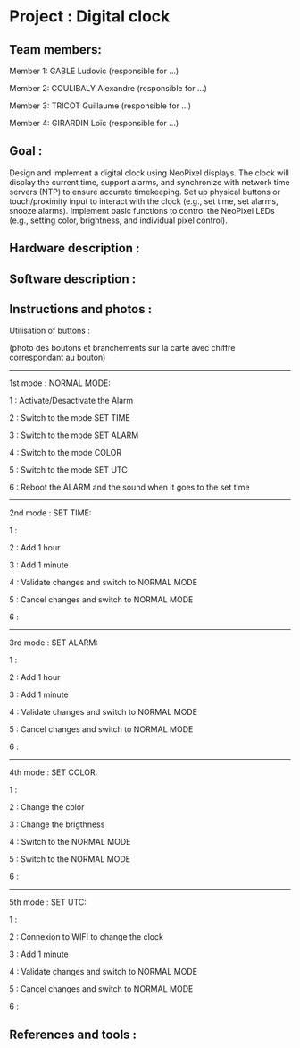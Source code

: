 # Project : Digital clock
## Team members:
Member 1: GABLE Ludovic (responsible for ...)

Member 2: COULIBALY Alexandre (responsible for ...)

Member 3: TRICOT Guillaume (responsible for ...)

Member 4: GIRARDIN Loïc (responsible for ...)

## Goal :

Design and implement a digital clock using NeoPixel displays. The clock will display the current time, support alarms, and synchronize with network time servers (NTP) to ensure accurate timekeeping. Set up physical buttons or touch/proximity input to interact with the clock (e.g., set time, set alarms, snooze alarms). Implement basic functions to control the NeoPixel LEDs (e.g., setting color, brightness, and individual pixel control).

## Hardware description :

## Software description :

## Instructions and photos :

Utilisation of buttons :

(photo des boutons et branchements sur la carte avec chiffre correspondant au bouton) 

---------------------------------------------------------------------------------------------------------------
1st mode : NORMAL MODE: 

  1 : Activate/Desactivate the Alarm
  
  2 : Switch to the mode SET TIME
  
  3 : Switch to the mode SET ALARM
  
  4 : Switch to the mode COLOR
  
  5 : Switch to the mode SET UTC
  
  6 : Reboot the ALARM and the sound when it goes to the set time

______________________________________________________________________________________________________________
2nd mode : SET TIME:
 
  1 :
 
  2 : Add 1 hour 
 
  3 : Add 1 minute
  
  4 : Validate changes and switch to NORMAL MODE
  
  5 : Cancel changes and switch to NORMAL MODE

  6 :

---------------------------------------------------------------------------------------------------------------
3rd mode : SET ALARM:
 
  1 :
 
  2 : Add 1 hour 
 
  3 : Add 1 minute
 
  4 : Validate changes and switch to NORMAL MODE
 
  5 : Cancel changes and switch to NORMAL MODE
 
  6 :

---------------------------------------------------------------------------------------------------------------
4th mode : SET COLOR:
 
  1 :
 
  2 : Change the color
 
  3 : Change the brigthness
  
  4 : Switch to the NORMAL MODE
  
  5 : Switch to the NORMAL MODE
  
  6 :
  
---------------------------------------------------------------------------------------------------------------
5th mode : SET UTC:
  
  1 :
 
  2 : Connexion to WIFI to change the clock 
 
  3 : Add 1 minute
 
  4 : Validate changes and switch to NORMAL MODE
  
  5 : Cancel changes and switch to NORMAL MODE
  
  6 :

  
## References and tools :


